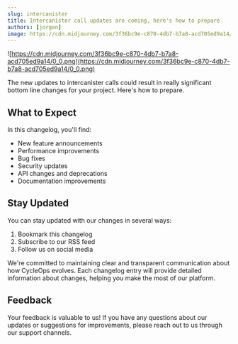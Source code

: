 ```yaml
---
slug: intercanister
title: Intercanister call updates are coming, here's how to prepare
authors: [jorgen]
image: https://cdn.midjourney.com/3f36bc9e-c870-4db7-b7a8-acd705ed9a14/0_0.png
---
```


![https://cdn.midjourney.com/3f36bc9e-c870-4db7-b7a8-acd705ed9a14/0_0.png](https://cdn.midjourney.com/3f36bc9e-c870-4db7-b7a8-acd705ed9a14/0_0.png)

The new updates to intercanister calls could result in really significant bottom line changes for your project. Here's how to prepare.

<!-- truncate -->

## What to Expect

In this changelog, you'll find:

- New feature announcements
- Performance improvements
- Bug fixes
- Security updates
- API changes and deprecations
- Documentation improvements

## Stay Updated

You can stay updated with our changes in several ways:

1. Bookmark this changelog
2. Subscribe to our RSS feed
3. Follow us on social media

We're committed to maintaining clear and transparent communication about how CycleOps evolves. Each changelog entry will provide detailed information about changes, helping you make the most of our platform.

## Feedback

Your feedback is valuable to us! If you have any questions about our updates or suggestions for improvements, please reach out to us through our support channels.
